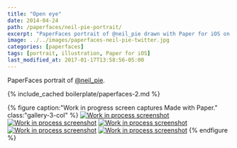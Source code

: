 ```yaml
---
title: "Open eye"
date: 2014-04-24
path: /paperfaces/neil-pie-portrait/
excerpt: "PaperFaces portrait of @neil_pie drawn with Paper for iOS on an iPad."
image: ../../images/paperfaces-neil-pie-twitter.jpg
categories: [paperfaces]
tags: [portrait, illustration, Paper for iOS]
last_modified_at: 2017-01-17T13:58:56-05:00
---
```


PaperFaces portrait of [@neil_pie](https://twitter.com/neil_pie).

{% include_cached boilerplate/paperfaces-2.md %}

{% figure caption:"Work in progress screen captures Made with Paper." class:"gallery-3-col" %}
[![Work in process screenshot](../../images/paperfaces-neil-pie-process-1-600.jpg)](../../images/paperfaces-neil-pie-process-1-lg.jpg)
[![Work in process screenshot](../../images/paperfaces-neil-pie-process-2-600.jpg)](../../images/paperfaces-neil-pie-process-2-lg.jpg)
[![Work in process screenshot](../../images/paperfaces-neil-pie-process-3-600.jpg)](../../images/paperfaces-neil-pie-process-3-lg.jpg)
[![Work in process screenshot](../../images/paperfaces-neil-pie-process-4-600.jpg)](../../images/paperfaces-neil-pie-process-4-lg.jpg)
[![Work in process screenshot](../../images/paperfaces-neil-pie-process-5-600.jpg)](../../images/paperfaces-neil-pie-process-5-lg.jpg)
{% endfigure %}
